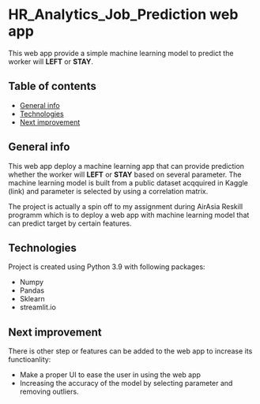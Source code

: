 # HR_Analytics_Job_Prediction web app
This web app provide a simple machine learning model to predict the worker will **LEFT** or **STAY**.

## Table of contents
* [General info](#general-info)
* [Technologies](#technologies)
* [Next improvement](#next-improvement)

## General info
This web app deploy a machine learning app that can provide prediction whether the worker will **LEFT** or **STAY** based on several parameter.
The machine learning model is built from a public dataset acqquired in Kaggle (link) and parameter is selected by using a correlation matrix.

The project is actually a spin off to my assignment during AirAsia Reskill programm which is to deploy a web app with machine learning model that can predict target by certain features.
	
## Technologies
Project is created using Python 3.9 with following packages:
* Numpy
* Pandas
* Sklearn
* streamlit.io

## Next improvement
There is other step or features can be added to the web app to increase its functioanlity:
* Make a proper UI to ease the user in using the web app
* Increasing the accuracy of the model by selecting parameter and removing outliers.

